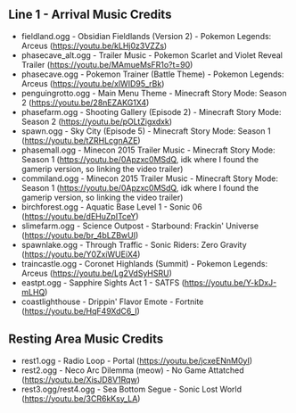 ## Line 1 - Arrival Music Credits

- fieldland.ogg - Obsidian Fieldlands (Version 2) - Pokemon Legends: Arceus (https://youtu.be/kLHj0z3VZZs)
- phasecave_alt.ogg - Trailer Music - Pokemon Scarlet and Violet Reveal Trailer (https://youtu.be/MAmueMsFR1o?t=90)
- phasecave.ogg - Pokemon Trainer (Battle Theme) - Pokemon Legends: Arceus (https://youtu.be/xlWID95_rBk)
- penguingrotto.ogg - Main Menu Theme - Minecraft Story Mode: Season 2 (https://youtu.be/28nEZAKG1X4)
- phasefarm.ogg - Shooting Gallery (Episode 2) - Minecraft Story Mode: Season 2 (https://youtu.be/pOLtZigxdxk)
- spawn.ogg - Sky City (Episode 5) - Minecraft Story Mode: Season 1 (https://youtu.be/tZRHLcgnAZE)
- phasemall.ogg - Minecon 2015 Trailer Music - Minecraft Story Mode: Season 1 (https://youtu.be/0Apzxc0MSdQ, idk where I found the gamerip version, so linking the video trailer)
- commiland.ogg - Minecon 2015 Trailer Music - Minecraft Story Mode: Season 1 (https://youtu.be/0Apzxc0MSdQ, idk where I found the gamerip version, so linking the video trailer)
- birchforest.ogg - Aquatic Base Level 1 - Sonic 06 (https://youtu.be/dEHuZpITceY)
- slimefarm.ogg - Science Outpost - Starbound: Frackin' Universe (https://youtu.be/br_4bLZBwUI)
- spawnlake.ogg - Through Traffic - Sonic Riders: Zero Gravity (https://youtu.be/Y0ZxiWUEiX4)
- traincastle.ogg - Coronet Highlands (Summit) - Pokemon Legends: Arceus (https://youtu.be/Lg2VdSyHSRU)
- eastpt.ogg - Sapphire Sights Act 1 - SATFS (https://youtu.be/Y-kDxJ-mLHQ)
- coastlighthouse - Drippin' Flavor Emote - Fortnite (https://youtu.be/HqF49XdC6_I)

## Resting Area Music Credits
- rest1.ogg - Radio Loop - Portal (https://youtu.be/jcxeENnM0yI)
- rest2.ogg - Neco Arc Dilemma (meow) - No Game Attatched (https://youtu.be/XisJD8V1Rqw)
- rest3.ogg/rest4.ogg - Sea Bottom Segue - Sonic Lost World (https://youtu.be/3CR6kKsy_LA)
